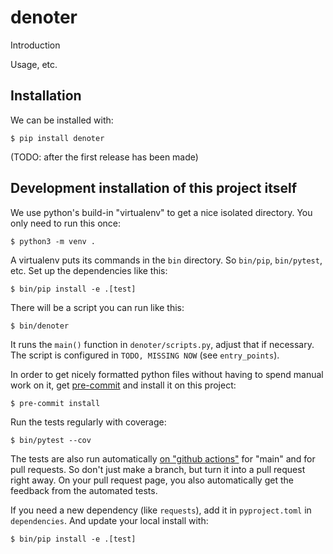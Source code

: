 # denoter

Introduction

Usage, etc.

## Installation

We can be installed with:

    $ pip install denoter

(TODO: after the first release has been made)


## Development installation of this project itself

We use python's build-in "virtualenv" to get a nice isolated
directory. You only need to run this once:

    $ python3 -m venv .

A virtualenv puts its commands in the `bin` directory. So `bin/pip`,
`bin/pytest`, etc. Set up the dependencies like this:

    $ bin/pip install -e .[test]

There will be a script you can run like this:

    $ bin/denoter

It runs the `main()` function in `denoter/scripts.py`,
adjust that if necessary. The script is configured in
`TODO, MISSING NOW` (see `entry_points`).

In order to get nicely formatted python files without having to spend
manual work on it, get [pre-commit](https://pre-commit.com/) and install
it on this project:

    $ pre-commit install

Run the tests regularly with coverage:

    $ bin/pytest --cov

The tests are also run automatically [on "github
actions"](https://github.com/nens/denoter/actions) for
"main" and for pull requests. So don't just make a branch, but turn it into a
pull request right away. On your pull request page, you also automatically get
the feedback from the automated tests.

If you need a new dependency (like `requests`), add it in
`pyproject.toml` in `dependencies`. And update your local install with:

    $ bin/pip install -e .[test]
